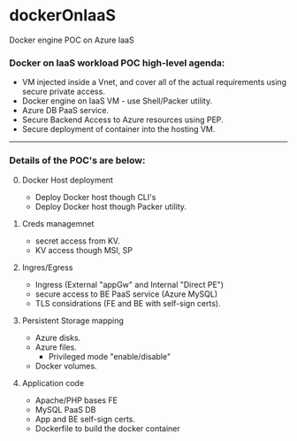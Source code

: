 # dockerOnIaaS
Docker engine POC on Azure IaaS


###   Docker on IaaS workload POC high-level agenda:
- VM injected inside a Vnet, and cover all of the actual requirements using secure private access.
- Docker engine on IaaS VM - use Shell/Packer utility. 
- Azure DB PaaS service.
- Secure Backend Access to Azure resources using PEP.
- Secure deployment of container into the hosting VM.

---

### Details of the POC's are below:
0. Docker Host deployment
    - Deploy Docker host though CLI's
    - Deploy Docker host though Packer utility.

1. Creds managemnet
    - secret access from KV.
    - KV access though MSI, SP

2. Ingres/Egress
    - Ingress (External "appGw" and Internal "Direct PE")
    - secure access to BE PaaS service (Azure MySQL)
    - TLS considrations (FE and BE with self-sign certs).

3. Persistent Storage mapping
    - Azure disks.
    - Azure files.
        - Privileged mode "enable/disable" 
    - Docker volumes. 

4. Application code
    - Apache/PHP bases FE
    - MySQL PaaS DB
    - App and BE self-sign certs.
    - Dockerfile to build the docker container   

